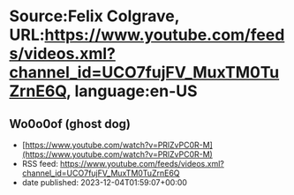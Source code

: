 # Source:Felix Colgrave, URL:https://www.youtube.com/feeds/videos.xml?channel_id=UCO7fujFV_MuxTM0TuZrnE6Q, language:en-US

## Wo0o0of (ghost dog)
 - [https://www.youtube.com/watch?v=PRlZvPC0R-M](https://www.youtube.com/watch?v=PRlZvPC0R-M)
 - RSS feed: https://www.youtube.com/feeds/videos.xml?channel_id=UCO7fujFV_MuxTM0TuZrnE6Q
 - date published: 2023-12-04T01:59:07+00:00



